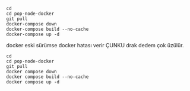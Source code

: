 
```
cd
cd pop-node-docker
git pull
docker-compose down
docker-compose build --no-cache
docker-compose up -d
```

docker eski sürümse docker hatası verir ÇUNKU drak dedem çok üzülür.

```
cd
cd pop-node-docker
git pull
docker compose down
docker compose build --no-cache
docker compose up -d
```

